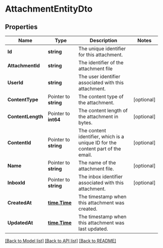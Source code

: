 # AttachmentEntityDto

## Properties

Name | Type | Description | Notes
------------ | ------------- | ------------- | -------------
**Id** | **string** | The unique identifier for this attachment. | 
**AttachmentId** | **string** | The identifier of the attachment file | 
**UserId** | **string** | The user identifier associated with this attachment. | 
**ContentType** | Pointer to **string** | The content type of the attachment. | [optional] 
**ContentLength** | Pointer to **int64** | The content length of the attachment in bytes. | [optional] 
**ContentId** | Pointer to **string** | The content identifier, which is a unique ID for the content part of the email. | [optional] 
**Name** | Pointer to **string** | The name of the attachment file. | [optional] 
**InboxId** | Pointer to **string** | The inbox identifier associated with this attachment. | [optional] 
**CreatedAt** | [**time.Time**](time.Time) | The timestamp when this attachment was created. | 
**UpdatedAt** | [**time.Time**](time.Time) | The timestamp when this attachment was last updated. | 

[[Back to Model list]](../README#documentation-for-models) [[Back to API list]](../README#documentation-for-api-endpoints) [[Back to README]](../README)


